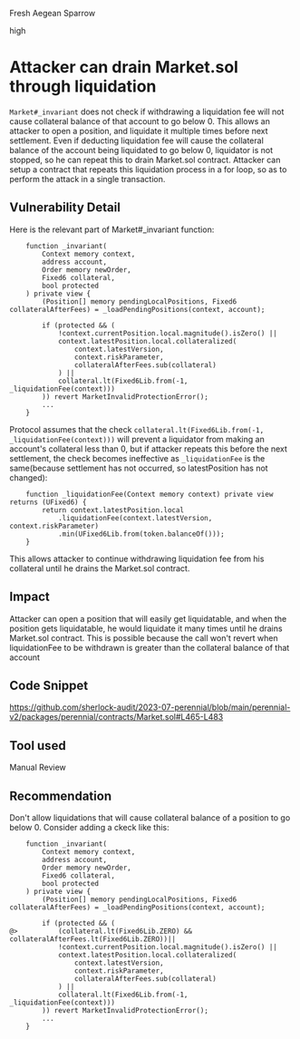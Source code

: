 Fresh Aegean Sparrow

high

# Attacker can drain Market.sol through liquidation
`Market#_invariant` does not check if withdrawing a liquidation fee will not cause collateral balance of that account to go below 0.
This allows an attacker to open a position, and liquidate it multiple times before next settlement.
Even if deducting liquidation fee will cause the collateral balance of the account being liquidated to go below 0, liquidator is not stopped, so he can repeat this to drain Market.sol contract.
Attacker can setup a contract that repeats this liquidation process in a for loop, so as to perform the attack in a single transaction.

## Vulnerability Detail
Here is the relevant part of Market#\_invariant function:

```solidity
    function _invariant(
        Context memory context,
        address account,
        Order memory newOrder,
        Fixed6 collateral,
        bool protected
    ) private view {
        (Position[] memory pendingLocalPositions, Fixed6 collateralAfterFees) = _loadPendingPositions(context, account);

        if (protected && (
            !context.currentPosition.local.magnitude().isZero() ||
            context.latestPosition.local.collateralized(
                context.latestVersion,
                context.riskParameter,
                collateralAfterFees.sub(collateral)
            ) ||
            collateral.lt(Fixed6Lib.from(-1, _liquidationFee(context)))
        )) revert MarketInvalidProtectionError();
        ...
    }
```

Protocol assumes that the check `collateral.lt(Fixed6Lib.from(-1, _liquidationFee(context)))` will prevent a liquidator from making an account's collateral less than 0, but if attacker repeats this before the next settlement, the check becomes ineffective as `_liquidationFee` is the same(because settlement has not occurred, so latestPosition has not changed):

```solidity
    function _liquidationFee(Context memory context) private view returns (UFixed6) {
        return context.latestPosition.local
            .liquidationFee(context.latestVersion, context.riskParameter)
            .min(UFixed6Lib.from(token.balanceOf()));
    }
```

This allows attacker to continue withdrawing liquidation fee from his collateral until he drains the Market.sol contract.

## Impact
Attacker can open a position that will easily get liquidatable, and when the position gets liquidatable, he would liquidate it many times until he drains Market.sol contract.
This is possible because the call won't revert when liquidationFee to be withdrawn is greater than the collateral balance of that account

## Code Snippet
https://github.com/sherlock-audit/2023-07-perennial/blob/main/perennial-v2/packages/perennial/contracts/Market.sol#L465-L483

## Tool used

Manual Review

## Recommendation
Don't allow liquidations that will cause collateral balance of a position to go below 0.
Consider adding a ckeck like this:

```solidity
    function _invariant(
        Context memory context,
        address account,
        Order memory newOrder,
        Fixed6 collateral,
        bool protected
    ) private view {
        (Position[] memory pendingLocalPositions, Fixed6 collateralAfterFees) = _loadPendingPositions(context, account);

        if (protected && (
@>          (collateral.lt(Fixed6Lib.ZERO) && collateralAfterFees.lt(Fixed6Lib.ZERO))||
            !context.currentPosition.local.magnitude().isZero() ||
            context.latestPosition.local.collateralized(
                context.latestVersion,
                context.riskParameter,
                collateralAfterFees.sub(collateral)
            ) ||
            collateral.lt(Fixed6Lib.from(-1, _liquidationFee(context)))
        )) revert MarketInvalidProtectionError();
        ...
    }
```